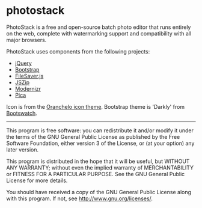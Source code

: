 # photostack

PhotoStack is a free and open-source batch photo editor that runs entirely on the web, complete with watermarking support and compatibility with all major browsers.

PhotoStack uses components from the following projects:

- [jQuery](https://jquery.com/)
- [Bootstrap](https://getbootstrap.com)
- [FileSaver.js](https://github.com/eligrey/FileSaver.js/)
- [JSZip](https://stuk.github.io/jszip/)
- [Modernizr](https://modernizr.com/)
- [Pica](https://github.com/nodeca/pica)

Icon is from the [Oranchelo icon theme](https://github.com/OrancheloTeam/oranchelo-icon-theme). Bootstrap theme is 'Darkly' from [Bootswatch](https://bootswatch.com/).

---------------------------------------------------------

This program is free software: you can redistribute it and/or modify
it under the terms of the GNU General Public License as published by
the Free Software Foundation, either version 3 of the License, or
(at your option) any later version.

This program is distributed in the hope that it will be useful,
but WITHOUT ANY WARRANTY; without even the implied warranty of
MERCHANTABILITY or FITNESS FOR A PARTICULAR PURPOSE.  See the
GNU General Public License for more details.

You should have received a copy of the GNU General Public License
along with this program.  If not, see <http://www.gnu.org/licenses/>.
